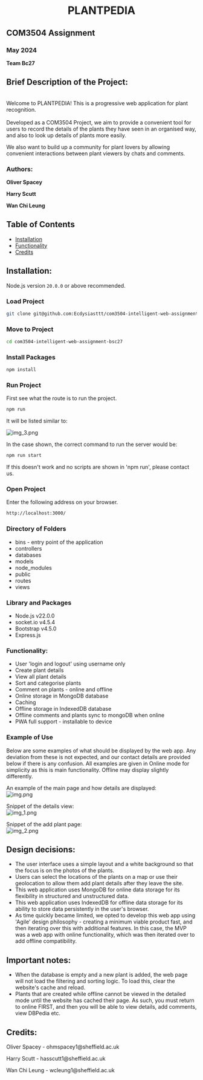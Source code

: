 # <h1 align="center">PLANTPEDIA</h1> 

## COM3504 Assignment 
### May 2024
<p><b>Team Bc27</b></p>

## Brief Description of the Project:
<br>Welcome to PLANTPEDIA! This is a progressive web application for plant recognition. </br>
<br>Developed as a COM3504 Project, we aim to provide a convenient tool for users to record the details of the plants they have seen in an organised way, and also to look up details of plants more easily.</br>
<p>We also want to build up a community for plant lovers by allowing convenient interactions between plant viewers by chats and comments.</p>


### Authors:
<p><b>Oliver Spacey</b></p>
<p><b>Harry Scutt</b></p>
<p><b>Wan Chi Leung</b></p>


## Table of Contents

- [Installation](#installation)
- [Functionality](#functionality)
- [Credits](#credits)


## Installation:

Node.js version `20.0.0` or above recommended.

### Load Project

```bash
git clone git@github.com:Ecdysiasttt/com3504-intelligent-web-assignment-bsc27.git
```

### Move to Project

```bash
cd com3504-intelligent-web-assignment-bsc27
```

### Install Packages

```bash
npm install
```

### Run Project

First see what the route is to run the project.
```bash
npm run
```
It will be listed similar to:

![img_3.png](img_3.png)

In the case shown, the correct command to run the server would be:
```bash
npm run start
```

If this doesn't work and no scripts are shown in 'npm run', please contact us.

### Open Project

Enter the following address on your browser.

```bash
http://localhost:3000/
```

### Directory of Folders

- bins - entry point of the application
- controllers
- databases
- models
- node_modules
- public
- routes
- views

### Library and Packages

- Node.js v22.0.0
- socket.io v4.5.4
- Bootstrap v4.5.0
- Express.js

### Functionality:

- User 'login and logout' using username only
- Create plant details
- View all plant details
- Sort and categorise plants
- Comment on plants - online and offline
- Online storage in MongoDB database
- Caching 
- Offline storage in IndexedDB database
- Offline comments and plants sync to mongoDB when online
- PWA full support - installable to device

### Example of Use

Below are some examples of what should be displayed by the web app. Any deviation from these is not expected, and our contact details are provided below if there is any confusion.
All examples are given in Online mode for simplicity as this is main functionality. Offline may display slightly differently.

An example of the main page and how details are displayed:
<br>![img.png](img.png)</br>

Snippet of the details view:
<br>![img_1.png](img_1.png)</br>

Snippet of the add plant page:
<br>![img_2.png](img_2.png)</br>


## Design decisions:
- The user interface uses a simple layout and a white background so that the focus is on the photos of the plants.
- Users can select the locations of the plants on a map or use their geolocation to allow them add plant details after they leave the site.
- This web application uses MongoDB for online data storage for its flexibility in structured and unstructured data.
- This web application uses IndexedDB for offline data storage for its ability to store data persistently in the user's browser.
- As time quickly became limited, we opted to develop this web app using 'Agile' design philosophy - creating a minimum viable product fast, and then iterating over this with additional features. In this case, the MVP was a web app with online functionality, which was then iterated over to add offline compatibility. 


## Important notes:
- When the database is empty and a new plant is added, the web page will not load the filtering and sorting logic. To load this, clear the website's cache and reload.
- Plants that are created while offline cannot be viewed in the detailed mode until the website has cached their page. As such, you must return to online FIRST, and then you will be able to view details, add comments, view DBPedia etc.



## Credits:
<p>Oliver Spacey - ohmspacey1@sheffield.ac.uk</p>
<p>Harry Scutt - hasscutt1@sheffield.ac.uk</p>
<p>Wan Chi Leung - wcleung1@sheffield.ac.uk</p>

